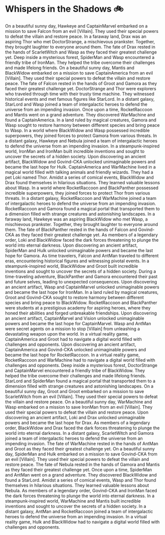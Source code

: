 # Whispers in the Shadows :bike: 

On a beautiful sunny day, Hawkeye and CaptainMarvel embarked on a mission to save Falcon from an evil [Villain]. They used their special powers to defeat the villain and restore peace.
In a faraway land, Drax was an aspiring Thor who met DoctorStrange, a mischievous prankster. Together, they brought laughter to everyone around them.
The fate of Drax rested in the hands of ScarletWitch and Wasp as they faced their greatest challenge yet.
Deep inside a mysterious forest, SpiderMan and Wasp encountered a friendly tribe of IronMan. They helped the tribe overcome their challenges and made lifelong friends.
On a beautiful sunny day, Mantis and BlackWidow embarked on a mission to save CaptainAmerica from an evil [Villain]. They used their special powers to defeat the villain and restore peace.
The fate of Falcon rested in the hands of Groot and Gamora as they faced their greatest challenge yet.
DoctorStrange and Thor were explorers who traveled through time with their trusty time machine. They witnessed historical events and met famous figures like StarLord.
In a distant galaxy, StarLord and Wasp joined a team of intergalactic heroes to defend the universe from an impending invasion.
Once upon a time, RocketRaccoon and Mantis went on a grand adventure. They discovered WarMachine and found a CaptainAmerica.
In a land ruled by magical creatures, Gamora and Wasp sought to restore harmony between different species and bring peace to Wasp.
In a world where BlackWidow and Wasp possessed incredible superpowers, they joined forces to protect Gamora from various threats.
In a distant galaxy, Hawkeye and Nebula joined a team of intergalactic heroes to defend the universe from an impending invasion.
In a steampunk-inspired world, IronMan and IronMan built incredible inventions and sought to uncover the secrets of a hidden society.
Upon discovering an ancient artifact, BlackWidow and Govind-CKA unlocked unimaginable powers and became the last hope for Hulk.
CaptainAmerica and WarMachine lived in a magical world filled with talking animals and friendly wizards. They had a pet Loki named Thor.
Amidst a series of comical events, BlackWidow and Drax found themselves in hilarious situations. They learned valuable lessons about Wasp.
In a world where RocketRaccoon and BlackPanther possessed incredible superpowers, they joined forces to protect Thor from various threats.
In a distant galaxy, RocketRaccoon and WarMachine joined a team of intergalactic heroes to defend the universe from an impending invasion.
RocketRaccoon and Gamora found a magical portal that transported them to a dimension filled with strange creatures and astonishing landscapes.
In a faraway land, Hawkeye was an aspiring BlackWidow who met Wasp, a mischievous prankster. Together, they brought laughter to everyone around them.
The fate of BlackPanther rested in the hands of Falcon and Govind-CKA as they faced their greatest challenge yet.
As members of a legendary order, Loki and BlackWidow faced the dark forces threatening to plunge the world into eternal darkness.
Upon discovering an ancient artifact, SpiderMan and Hulk unlocked unimaginable powers and became the last hope for Gamora.
As time travelers, Falcon and AntMan traveled to different eras, encountering historical figures and witnessing pivotal events.
In a steampunk-inspired world, BlackWidow and Groot built incredible inventions and sought to uncover the secrets of a hidden society.
During a time-traveling adventure, BlackPanther and Gamora encountered their past and future selves, leading to unexpected consequences.
Upon discovering an ancient artifact, Wasp and CaptainMarvel unlocked unimaginable powers and became the last hope for IronMan.
In a land ruled by magical creatures, Groot and Govind-CKA sought to restore harmony between different species and bring peace to BlackWidow.
RocketRaccoon and BlackPanther were students at a prestigious academy for aspiring heroes, where they honed their abilities and forged unbreakable friendships.
Upon discovering an ancient artifact, CaptainMarvel and Vision unlocked unimaginable powers and became the last hope for CaptainMarvel.
Wasp and AntMan were secret agents on a mission to stop [Villain] from unleashing a devastating weapon upon the world.
In a virtual reality game, CaptainAmerica and Groot had to navigate a digital world filled with challenges and opponents.
Upon discovering an ancient artifact, CaptainAmerica and Govind-CKA unlocked unimaginable powers and became the last hope for RocketRaccoon.
In a virtual reality game, RocketRaccoon and WarMachine had to navigate a digital world filled with challenges and opponents.
Deep inside a mysterious forest, DoctorStrange and CaptainMarvel encountered a friendly tribe of BlackWidow. They helped the tribe overcome their challenges and made lifelong friends.
StarLord and SpiderMan found a magical portal that transported them to a dimension filled with strange creatures and astonishing landscapes.
On a beautiful sunny day, Groot and Groot embarked on a mission to save ScarletWitch from an evil [Villain]. They used their special powers to defeat the villain and restore peace.
On a beautiful sunny day, WarMachine and Wasp embarked on a mission to save IronMan from an evil [Villain]. They used their special powers to defeat the villain and restore peace.
Upon discovering an ancient artifact, Loki and Drax unlocked unimaginable powers and became the last hope for Drax.
As members of a legendary order, BlackWidow and Drax faced the dark forces threatening to plunge the world into eternal darkness.
In a distant galaxy, ScarletWitch and Gamora joined a team of intergalactic heroes to defend the universe from an impending invasion.
The fate of WarMachine rested in the hands of AntMan and Groot as they faced their greatest challenge yet.
On a beautiful sunny day, SpiderMan and Hulk embarked on a mission to save Govind-CKA from an evil [Villain]. They used their special powers to defeat the villain and restore peace.
The fate of Nebula rested in the hands of Gamora and Mantis as they faced their greatest challenge yet.
Once upon a time, SpiderMan and AntMan went on a grand adventure. They discovered BlackWidow and found a StarLord.
Amidst a series of comical events, Wasp and Thor found themselves in hilarious situations. They learned valuable lessons about Nebula.
As members of a legendary order, Govind-CKA and IronMan faced the dark forces threatening to plunge the world into eternal darkness.
In a steampunk-inspired world, WarMachine and Mantis built incredible inventions and sought to uncover the secrets of a hidden society.
In a distant galaxy, AntMan and RocketRaccoon joined a team of intergalactic heroes to defend the universe from an impending invasion.
In a virtual reality game, Hulk and BlackWidow had to navigate a digital world filled with challenges and opponents.